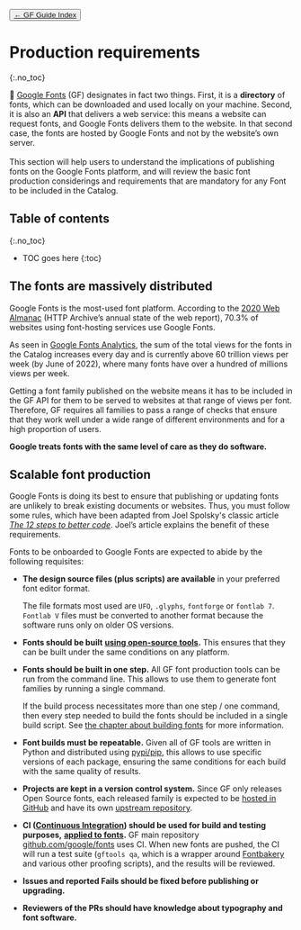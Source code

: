 <link href="style.css" rel="stylesheet">

<button class="button button-i"><a href="./index">&larr; GF Guide Index</a></button>

# Production requirements
{:.no_toc}

<div class="callout">

🐰 <a href="https://fonts.google.com/" target="_blank">Google Fonts</a> (GF) designates in fact two things. First, it is a <b>directory</b> of fonts, which can be downloaded and used locally on your machine. Second, it is also an <b>API</b> that delivers a web service: this means a website can request fonts, and Google Fonts delivers them to the website. In that second case, the fonts are hosted by Google Fonts and not by the website’s own server. 
<br><br>
This section will help users to understand the implications of publishing fonts on the Google Fonts platform, and will review the basic font production considerings and requirements that are mandatory for any Font to be included in the Catalog.

</div>

## Table of contents
{:.no_toc}
* TOC goes here
{:toc}

## The fonts are massively distributed

Google Fonts is the most-used font platform. According to the [2020 Web Almanac](https://almanac.httparchive.org/en/2020/fonts#serving-with-a-service) (HTTP Archive’s annual state of the web report), 70.3% of websites using font-hosting services use Google Fonts.

As seen in [Google Fonts Analytics](https://fonts.google.com/analytics), the sum of the total views for the fonts in the Catalog increases every day and is currently above 60 trillion views per week (by June of 2022), where many fonts have over a hundred of millions views per week.

Getting a font family published on the website means it has to be included in the GF API for them to be served to websites at that range of views per font. Therefore, GF requires all families to pass a range of checks that ensure that they work well under a wide range of different environments and for a high proportion of users.

**Google treats fonts with the same level of care as they do software.**

## Scalable font production

Google Fonts is doing its best to ensure that publishing or updating fonts are unlikely to break existing documents or websites. Thus, you must follow some rules, which have been adapted from Joel Spolsky's classic article [*The 12 steps to better code*](https://www.joelonsoftware.com/2000/08/09/the-joel-test-12-steps-to-better-code/). Joel’s article explains the benefit of these requirements.

Fonts to be onboarded to Google Fonts are expected to abide by the following requisites:

-   **The design source files (plus scripts) are available** in your preferred font editor format.

    The file formats most used are `UFO`, `.glyphs`, `fontforge` or `fontlab 7`. `Fontlab V` files must be converted to another format because the software runs only on older OS versions.
-   **Fonts should be built** [**using open-source tools**](build.md)**.** This ensures that they can be built under the same conditions on any platform.
-   **Fonts should be built in one step.** All GF font production tools can be run from the command line. This allows to use them to generate font families by running a single command.

    If the build process necessitates more than one step / one command, then every step needed to build the fonts should be included in a single build script. See [the chapter about building fonts](build.md) for more information.
-   **Font builds must be repeatable.** Given all of GF tools are written in Python and distributed using [pypi/pip](https://pypi.org/), this allows to use specific versions of each package, ensuring the same conditions for each build with the same quality of results.
-   **Projects are kept in a version control system.** Since GF only releases Open Source fonts, each released family is expected to be [hosted in GitHub](./hosting) and have its own [upstream repository](./upstream).
-   **CI ([Continuous Integration](https://martinfowler.com/articles/continuousIntegration.html)) should be used for build and testing purposes,** **[applied to fonts](https://simoncozens.github.io/tdd-for-otl/).** GF main repository [github.com/google/fonts](https://github.com/google/fonts) uses CI. When new fonts are pushed, the CI will run a test suite (`gftools qa`, which is a wrapper around [Fontbakery](https://github.com/googlefonts/fontbakery) and various other proofing scripts), and the results will be reviewed.
-   **Issues and reported Fails should be fixed before publishing or upgrading.**
-   **Reviewers of the PRs should have knowledge about typography and font software.**
